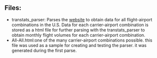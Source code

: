 ## Files:
- transtats_parser: Parses the [website](https://www.transtats.bts.gov/Data_Elements.aspx?Data=2) to obtain data for all flight-airport combinations in the U.S. Data for each carrier-airport combination is stored as a html file for further parsing with the transtats_parser to obtain monthly flight volumes for each carrier-airport combination.
- All-All.html:one of the many carrier-airport combinations possible. this file was used as a sample for creating and testing the parser. it was generated during the first parse.
